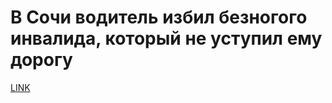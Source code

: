 # В Сочи водитель избил безногого инвалида, который не уступил ему дорогу 



[LINK](https://varlamov.ru/3306374.html)